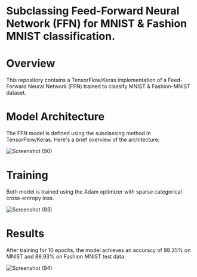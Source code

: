 # Subclassing Feed-Forward Neural Network (FFN) for MNIST & Fashion MNIST classification.

# Overview
This repository contains a TensorFlow/Keras implementation of a Feed-Forward Neural Network (FFN) trained to classify MNIST & Fashion-MNIST dataset.

# Model Architecture
The FFN model is defined using the subclassing method in TensorFlow/Keras. Here's a brief overview of the architecture:

![Screenshot (90)](https://github.com/NishantkSingh0/ANN-MNIST/assets/166206623/a2f85b27-78ba-4889-9b45-fd6e062e90e0)

# Training
Both model is trained using the Adam optimizer with sparse categorical cross-entropy loss.

![Screenshot (93)](https://github.com/NishantkSingh0/ANN-MNIST/assets/166206623/25748c47-8c42-4ce8-ab0b-187f18dec1b5)


# Results
After training for 10 epochs, the model achieves an accuracy of 98.25% on MNIST and 88.93% on Fashion MNIST test data.

![Screenshot (94)](https://github.com/NishantkSingh0/ANN-MNIST/assets/166206623/f943da41-d366-432a-a8b1-4c76f5164219)
